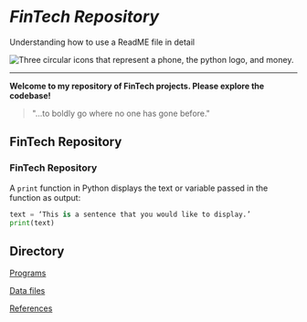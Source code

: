 # *FinTech Repository*
Understanding how to use a ReadME file in detail

![Three circular icons that represent a phone, the python logo, and money.](images/fintech.png)

---
**Welcome to my repository of FinTech projects. Please explore the codebase!**

> "...to boldly go where no one has gone before."

## FinTech Repository

### FinTech Repository

A `print` function in Python displays the text or variable passed in the function as output:

```python
text = ‘This is a sentence that you would like to display.’
print(text)
```

## Directory

[Programs](code)

[Data files](data)

[References](references)

